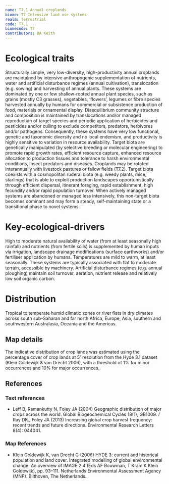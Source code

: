 ```yaml
---
name: T7.1 Annual croplands
biome: T7 Intensive land use systems
realm: Terrestrial
code: T7.1
biomecode: T7
contributors: DA Keith
---
```


# Ecological traits

Structurally simple, very low-diversity, high-productivity annual croplands are maintained by intensive anthropogenic supplementation of nutrients, water and artificial disturbance regimes (annual cultivation), translocation (e.g. sowing) and harvesting of annual plants. These systems are dominated by one or few shallow-rooted annual plant species, such as grains (mostly C3 grasses), vegetables, ‘flowers’, legumes or fibre species harvested annually by humans for commercial or subsistence production of food, materials or ornamental display. Disequilibrium community structure and composition is maintained by translocations and/or managed reproduction of target species and periodic application of herbicides and pesticides and/or culling to exclude competitors, predators, herbivores and/or pathogens. Consequently, these systems have very low functional, genetic and taxonomic diversity and no local endemism, and productivity is highly sensitive to variation in resource availability. Target biota are genetically manipulated (by selective breeding or molecular engineering) to promote rapid growth rates, efficient resource capture, enhanced resource allocation to production tissues and tolerance to harsh environmental conditions, insect predators and diseases. Croplands may be rotated interannually with livestock pastures or fallow fields (T7.2). Target biota coexists with a cosmopolitan ruderal biota (e.g. weedy plants, mice, starlings) that is able to exploit production landscapes opportunistically through efficient dispersal, itinerant foraging, rapid establishment, high fecundity and/or rapid population turnover. When actively managed systems are abandoned or managed less intensively, this non-target biota becomes dominant and may form a steady, self-maintaining state or a transitional phase to novel systems.

# Key-ecological-drivers

High to moderate natural availability of water (from at least seasonally high rainfall) and nutrients (from fertile soils) is supplemented by human inputs via irrigation, landscape drainage modifications (surface earthworks) and/or fertiliser application by humans. Temperatures are mild to warm, at least seasonally. These systems are typically associated with flat to moderate terrain, accessible by machinery. Artificial disturbance regimes (e.g. annual ploughing) maintain soil turnover, aeration, nutrient release and relatively low soil organic carbon.

# Distribution

Tropical to temperate humid climatic zones or river flats in dry climates across south sub-Saharan and far north Africa, Europe, Asia, southern and southwestern Australasia, Oceania and the Americas.

## Map details

The indicative distribution of crop lands was estimated using the percentage cover of crop lands at 5' resolution from the Hyde 3.1 dataset (Klein Goldewijk & van Drecht 2006), with a threshold of 1% for minor occurrences and 10% for major occurrences.

## References

### Text references

* Leff B, Ramankutty N, Foley JA (2004) Geographic distribution of major crops across the world. Global Biogeochemical Cycles 18(1), GB1009. / Ray DK., Foley JA (2013) Increasing global crop harvest frequency: recent trends and future directions. Environmental Research Letters 8(4): 044041.

### Map References

* Klein Goldewijk K, van Drecht G (2006) HYDE 3: current and historical population and land cover. Integrated modelling of global environmental change. An overview of IMAGE 2.4 (Eds AF Bouwman, T Kram K Klein Goldewijk), pp. 93–111. Netherlands Environmental Assessment Agency (MNP). Bilthoven, The Netherlands.
